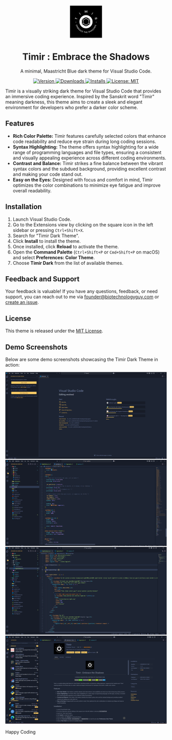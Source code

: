 <p align="center">
  <img alt="Timir Logo" src="./images/logo.png" width="100" />
</p>
<h1 align="center">
  Timir : Embrace the Shadows
</h1>
<p align="center">
  A minimal, Maastricht Blue dark theme for Visual Studio Code.
</p>
<p align="center">
  <a href="https://marketplace.visualstudio.com/items?itemName=ShubhamThorat.Timir">
    <img alt="Version" src="https://img.shields.io/visual-studio-marketplace/v/ShubhamThorat.Timir?color=brightgreen" />
  </a>
  <a href="https://marketplace.visualstudio.com/items?itemName=ShubhamThorat.Timir">
    <img alt="Downloads" src="https://img.shields.io/visual-studio-marketplace/d/ShubhamThorat.Timir" />
  </a>
  <a href="https://marketplace.visualstudio.com/items?itemName=ShubhamThorat.Timir">
    <img alt="Installs" src="https://img.shields.io/visual-studio-marketplace/i/ShubhamThorat.Timir" />
  </a>
  <a href="https://github.com/Biotechnologyguy/Timir-VSCode/blob/main/LICENSE">
    <img alt="License: MIT" src="https://img.shields.io/badge/License-MIT-blue.svg" />
  </a>
</p>


Timir is a visually striking dark theme for Visual Studio Code that provides an immersive coding experience. Inspired by the Sanskrit word "Timir" meaning darkness, this theme aims to create a sleek and elegant environment for developers who prefer a darker color scheme.

## Features

- **Rich Color Palette:** Timir features carefully selected colors that enhance code readability and reduce eye strain during long coding sessions.
- **Syntax Highlighting:** The theme offers syntax highlighting for a wide range of programming languages and file types, ensuring a consistent and visually appealing experience across different coding environments.
- **Contrast and Balance:** Timir strikes a fine balance between the vibrant syntax colors and the subdued background, providing excellent contrast and making your code stand out.
- **Easy on the Eyes:** Designed with focus and comfort in mind, Timir optimizes the color combinations to minimize eye fatigue and improve overall readability.

## Installation

1. Launch Visual Studio Code.
2. Go to the Extensions view by clicking on the square icon in the left sidebar or pressing `Ctrl+Shift+X`.
3. Search for "Timir Dark Theme".
4. Click **Install** to install the theme.
5. Once installed, click **Reload** to activate the theme.
6. Open the **Command Palette** (`Ctrl+Shift+P` or `Cmd+Shift+P` on macOS) and select **Preferences: Color Theme**.
7. Choose **Timir Dark** from the list of available themes.

## Feedback and Support

Your feedback is valuable! If you have any questions, feedback, or need support, you can reach out to me via [founder@biotechnologyguy.com](mailto:founder@biotechnologyguy.com) or [create an issue](https://github.com/Biotechnologyguy/Timir-VSCode/issues).

## License

This theme is released under the [MIT License](LICENSE).

## Demo Screenshots

Below are some demo screenshots showcasing the Timir Dark Theme in action:

![Screenshot 1](./images/demo-welcome-page.png)
![Screenshot 2](./images/demo-css-file.png)
![Screenshot 3](./images/demo-js-file.png)
![Screenshot 4](./images/demo-extensions-tab.png)

Happy Coding

